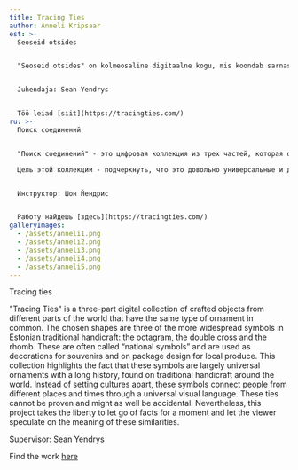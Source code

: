 ```yaml
---
title: Tracing Ties
author: Anneli Kripsaar
est: >-
  Seoseid otsides


  "Seoseid otsides" on kolmeosaline digitaalne kogu, mis koondab sarnaseid ornamente kandvaid käsitööesemeid maailma eri paigust. Valitud kolm kujundit ehk kaheksakand, topeltrist ja romb on eesti traditsioonilises käsitöös ühed laialdasemalt levinud kirjad. Tihti kutsutakse neid "rahvuslikeks sümboliteks" ja kasutatakse nii suveniiride kaunistamiseks kui ka kohaliku toidutoodangu pakendikujunduses. Selle kogu eesmärk on rõhutada, et tegemist on üsnagi universaalsete ja pika ajalooga sümbolitega, mida võib leida traditsioonilisel käsitööl üle maailma. Selle asemel, et eristada üht kultuuri teisest, ühendavad need kirjad eri paigus ja eri aegadel elanud inimesi läbi üldkehtiva visuaalse keele. Neid sidemeid ei saa tõestada ning need võivad sama hästi olla juhuslikud. Sellegipoolest võtab see projekt endale vabaduse lasta korraks faktidest lahti ja lubab vaatajal ise spekuleerida nende sarnasuste üle.


  Juhendaja: Sean Yendrys


  Töö leiad [siit](https://tracingties.com/)
ru: >-
  Поиск соединений


  "Поиск соединений" - это цифровая коллекция из трех частей, которая объединяет изделия ручной работы со схожими орнаментами со всего мира. Три выбранных изображения, а именно восьмиугольник, двойной крест и ромб, являются одними из наиболее широко используемых в эстонских традиционных изделиях ручной работы. Их часто называют «национальными символами» и используют как для украшения сувениров, так и для оформления упаковки местных продуктов питания.  \

  Цель этой коллекции - подчеркнуть, что это довольно универсальные и давние символы, которые можно найти в традиционных ремеслах по всему миру. Вместо того, чтобы отличать одну культуру от другой, эти буквы объединяют людей, которые жили в разных местах и ​​в разное время с помощью общего визуального языка. Эти связи не могут быть доказаны и могут быть случайными. Тем не менее, этот проект лишает себя возможности на некоторое время отказаться от фактов и позволить зрителю рассуждать об их сходстве.


  Инструктор: Шон Йендрис


  Работу найдешь [здесь](https://tracingties.com/)
galleryImages:
  - /assets/anneli1.png
  - /assets/anneli2.png
  - /assets/anneli3.png
  - /assets/anneli4.png
  - /assets/anneli5.png
---
```

Tracing ties

"Tracing Ties" is a three-part digital collection of crafted objects from different parts of the world that have the same type of ornament in common. The chosen shapes are three of the more widespread symbols in Estonian traditional handicraft: the octagram, the double cross and the rhomb. These are often called “national symbols” and are used as decorations for souvenirs and on package design for local produce. This collection highlights the fact that these symbols are largely universal ornaments with a long history, found on traditional handicraft around the world. Instead of setting cultures apart, these symbols connect people from different places and times through a universal visual language. These ties cannot be proven and might as well be accidental. Nevertheless, this project takes the liberty to let go of facts for a moment and let the viewer speculate on the meaning of these similarities.

Supervisor: Sean Yendrys

Find the work [here](https://tracingties.com/)